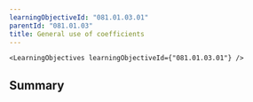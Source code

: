 ```yaml
---
learningObjectiveId: "081.01.03.01"
parentId: "081.01.03"
title: General use of coefficients
---
```


```tsx eval
<LearningObjectives learningObjectiveId={"081.01.03.01"} />
```

## Summary

